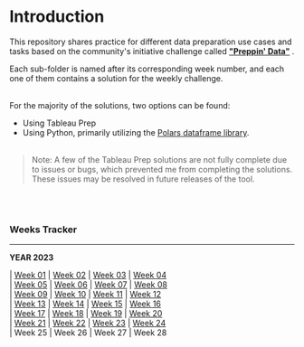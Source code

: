 # Introduction<br>

This repository shares practice for different data preparation use cases and tasks based on the community's initiative challenge called [**"Preppin' Data"**](https://preppindata.blogspot.com/) . 

Each sub-folder is named after its corresponding week number, and each one of them contains a solution for the weekly challenge.
<br/><br/>

For the majority of the solutions, two options can be found:

- Using Tableau Prep
- Using Python, primarily utilizing the [Polars dataframe library](https://pola-rs.github.io/polars/py-polars/html/index.html).
<br/><br/>

> Note: A few of the Tableau Prep solutions are not fully complete due to issues or bugs, which prevented me from completing the solutions. These issues may be resolved in future releases of the tool.

<br/><br/>
### Weeks Tracker
---
**YEAR 2023**<br>

| <a href=".\2023\W01">Week 01</a> | <a href=".\2023\W02">Week 02</a> | <a href=".\2023\W03">Week 03</a> | <a href=".\2023\W04">Week 04</a><br>
| <a href=".\2023\W05">Week 05</a> | <a href=".\2023\W06">Week 06</a> | <a href=".\2023\W07">Week 07</a> | <a href=".\2023\W08">Week 08</a><br>
| <a href=".\2023\W09">Week 09</a> | <a href=".\2023\W10">Week 10</a> | <a href=".\2023\W11">Week 11</a> | <a href=".\2023\W12">Week 12</a><br>
| <a href=".\2023\W13">Week 13</a> | <a href=".\2023\W14">Week 14</a> | <a href=".\2023\W15">Week 15</a> | <a href=".\2023\W16">Week 16</a><br>
| <a href=".\2023\W17">Week 17</a> | <a href=".\2023\W18">Week 18</a> | <a href=".\2023\W19">Week 19</a> | <a href=".\2023\W20">Week 20</a><br>
| <a href=".\2023\W21">Week 21</a> | <a href=".\2023\W22">Week 22</a> | <a href=".\2023\W23">Week 23</a> | <a href=".\2023\W24">Week 24</a><br>
| Week 25 | Week 26 | Week 27 | Week 28<br>
